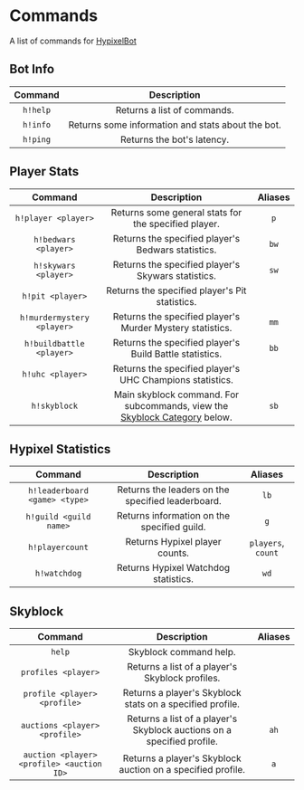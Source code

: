 # Commands
A list of commands for [HypixelBot](https://plun1331.github.io/hypixelbot)

## Bot Info
|Command|Description|
|:---:|:---:|
|`h!help`|Returns a list of commands.|
|`h!info`|Returns some information and stats about the bot.|
|`h!ping`|Returns the bot's latency.|

## Player Stats
|Command|Description|Aliases|
|:---:|:---:|:---:|
|`h!player <player>`|Returns some general stats for the specified player.|`p`|
|`h!bedwars <player>`|Returns the specified player's Bedwars statistics.|`bw`|
|`h!skywars <player>`|Returns the specified player's Skywars statistics.|`sw`|
|`h!pit <player>`|Returns the specified player's Pit statistics.||
|`h!murdermystery <player>`|Returns the specified player's Murder Mystery statistics.|`mm`|
|`h!buildbattle <player>`|Returns the specified player's Build Battle statistics.|`bb`|
|`h!uhc <player>`|Returns the specified player's UHC Champions statistics.||
|`h!skyblock`|Main skyblock command. For subcommands, view the [Skyblock Category](#skyblock) below.|`sb`|

## Hypixel Statistics
|Command|Description|Aliases|
|:---:|:---:|:---:|
|`h!leaderboard <game> <type>`|Returns the leaders on the specified leaderboard.|`lb`|
|`h!guild <guild name>`|Returns information on the specified guild.|`g`|
|`h!playercount`|Returns Hypixel player counts.|`players`, `count`|
|`h!watchdog`|Returns Hypixel Watchdog statistics.|`wd`|

## Skyblock
|Command|Description|Aliases|
|:---:|:---:|:---:|
|`help`|Skyblock command help.||
|`profiles <player>`|Returns a list of a player's Skyblock profiles.||
|`profile <player> <profile>`|Returns a player's Skyblock stats on a specified profile.||
|`auctions <player> <profile>`|Returns a list of a player's Skyblock auctions on a specified profile.|`ah`|
|`auction <player> <profile> <auction ID>`|Returns a player's Skyblock auction on a specified profile.|`a`|
